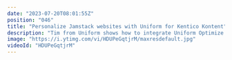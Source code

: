 ```yaml
---
date: "2023-07-20T08:01:55Z"
position: "046"
title: "Personalize Jamstack websites with Uniform for Kentico Kontent"
description: "Tim from Uniform shows how to integrate Uniform Optimize #personalization into the Kentico Kontent CMS.\n\nFeel free to reach out directly on Twitter at: @unformDev or @timbenniks\nThe docs: https://docs.uniform.app/optimize/dev/content-management/kontent/getting-started\nThe starter kit: https://github.com/uniformdev/uniform-optimize-next-kontent-starter"
image: "https://i.ytimg.com/vi/HDUPeGqtjrM/maxresdefault.jpg"
videoId: "HDUPeGqtjrM"
---
```


